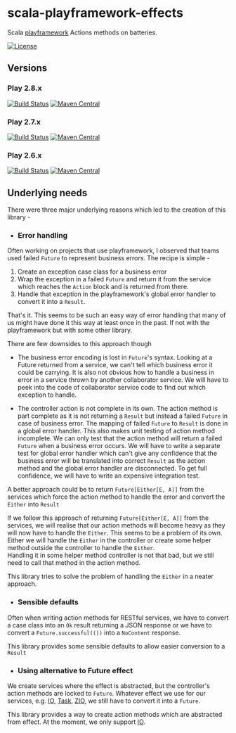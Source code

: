 # scala-playframework-effects

Scala [playframework](https://github.com/playframework/playframework) Actions methods on batteries.

[![License](https://img.shields.io/hexpm/l/apa?style=plastic)](https://github.com/anshulbajpai/scala-playframework-effects/blob/master/LICENSE)

## Versions

### Play 2.8.x

[![Build Status](https://github.com/anshulbajpai/scala-playframework-effects/workflows/build/badge.svg?branch=playframework-2.8.x)](https://github.com/anshulbajpai/scala-playframework-effects/actions?query=workflow%3Abuild+branch%3Aplayframework-2.8.x)
[![Maven Central](https://img.shields.io/maven-central/v/com.github.anshulbajpai/scala-playframework-effects_2.13/2.8.1.0?label=maven)](https://search.maven.org/artifact/com.github.anshulbajpai/scala-playframework-effects_2.13/2.8.1.0/jar)

### Play 2.7.x

[![Build Status](https://github.com/anshulbajpai/scala-playframework-effects/workflows/build/badge.svg?branch=playframework-2.7.x)](https://github.com/anshulbajpai/scala-playframework-effects/actions?query=workflow%3Abuild+branch%3Aplayframework-2.7.x)
[![Maven Central](https://img.shields.io/maven-central/v/com.github.anshulbajpai/scala-playframework-effects_2.13/2.7.1.0?label=maven)](https://search.maven.org/artifact/com.github.anshulbajpai/scala-playframework-effects_2.13/2.7.1.0/jar)

### Play 2.6.x

[![Build Status](https://github.com/anshulbajpai/scala-playframework-effects/workflows/build/badge.svg?branch=playframework-2.6.x)](https://github.com/anshulbajpai/scala-playframework-effects/actions?query=workflow%3Abuild+branch%3Aplayframework-2.6.x)
[![Maven Central](https://img.shields.io/maven-central/v/com.github.anshulbajpai/scala-playframework-effects_2.12/2.6.1.0?label=maven)](https://search.maven.org/artifact/com.github.anshulbajpai/scala-playframework-effects_2.12/2.6.1.0/jar)


## Underlying needs

There were three major underlying reasons which led to the creation of this library -

- ### Error handling

Often working on projects that use playframework, I observed that teams used failed `Future` to represent business errors.
The recipe is simple -
1. Create an exception case class for a business error
2. Wrap the exception in a failed `Future` and return it from the service which reaches the `Action` block and is returned from there.
3. Handle that exception in the playframework's global error handler to convert it into a `Result`.

That's it. This seems to be such an easy way of error handling that many of us might have done it this way at least once in the past. If not with the playframework but with some other library.

There are few downsides to this approach though 

- The business error encoding is lost in `Future`'s syntax. Looking at a Future returned from a service, we can't tell which business error it could be carrying.
   It is also not obvious how to handle a business in error in a service thrown by another collaborator service. 
   We will have to peek into the code of collaborator service code to find out which exception to handle.

- The controller action is not complete in its own. The action method is part complete as it is not returning a `Result` but instead a failed `Future` in case of business error.
   The mapping of failed `Future` to `Result` is done in a global error handler. 
   This also makes unit testing of action method incomplete. We can only test that the action method will return a failed `Future` when a business error occurs.
   We will have to write a separate test for global error handler which can't give any confidence that the business error will be translated into correct `Result` as the action method and the global error handler are disconnected.
   To get full confidence, we will have to write an expensive integration test.   

A better approach could be to return `Future[Either[E, A]]` from the services which force the action method to handle the error and convert the `Either` into `Result`

If we follow this approach of returning `Future[Either[E, A]]` from the services, we will realise that our action methods will become heavy as they will now have to handle the `Either`.
This seems to be a problem of its own. Either we will handle the `Either` in the controller or create some helper method outside the controller to handle the `Either`.   
Handling it in some helper method controller is not that bad, but we still need to call that method in the action method.

This library tries to solve the problem of handling the `Either` in a neater approach.
 
- ### Sensible defaults

Often when writing action methods for RESTful services, we have to convert a case class into an `Ok` result returning a JSON response or we have to convert a `Future.successful(())` into a `NoContent` response.  

This library provides some sensible defaults to allow easier conversion to a `Result` 

- ### Using alternative to Future effect

We create services where the effect is abstracted, but the controller's action methods are locked to `Future`. Whatever effect we use for our services, e.g. [IO](https://typelevel.org/cats-effect/datatypes/io.html), [Task](https://monix.io/docs/2x/eval/task.html), [ZIO](https://zio.dev/), we still have to convert it into a `Future`.  

This library provides a way to create action methods which are abstracted from effect. At the moment, we only support [IO](https://typelevel.org/cats-effect/datatypes/io.html). 
